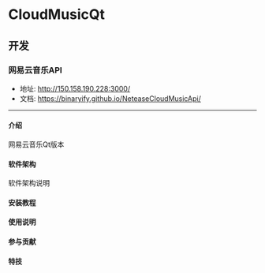 # CloudMusicQt

## 开发
### 网易云音乐API
+ 地址: http://150.158.190.228:3000/
+ 文档: https://binaryify.github.io/NeteaseCloudMusicApi/
---

#### 介绍
网易云音乐Qt版本

#### 软件架构
软件架构说明


#### 安装教程


#### 使用说明


#### 参与贡献


#### 特技
